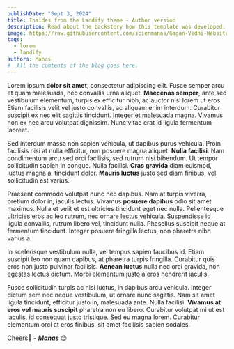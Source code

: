 ```yaml
---
publishDate: "Sept 3, 2024"
title: Insides from the Landify theme - Author version
description: Read about the backstory how this template was developed.
image: https://raw.githubusercontent.com/scienmanas/Gagan-Vedhi-Website/main/src/content/images_posts/cosmic-innovation-challenge-space-sustainability-track.png
tags:
  - lorem
  - landify
authors: Manas
#  All the comtents of the blog goes here.
---
```


Lorem ipsum **dolor sit amet**, consectetur adipiscing elit. Fusce semper arcu et quam malesuada, nec convallis urna aliquet. **Maecenas semper**, ante sed vestibulum elementum, turpis ex efficitur nibh, ac auctor nisl lorem ut eros. Etiam facilisis velit vel justo convallis, ac aliquam enim interdum. Curabitur suscipit ex nec elit sagittis tincidunt. Integer et malesuada magna. Vivamus non ex nec arcu volutpat dignissim. Nunc vitae erat id ligula fermentum laoreet.

Sed interdum massa non sapien vehicula, ut dapibus purus vehicula. Proin facilisis nisi at nulla efficitur, non posuere magna aliquet. **Nulla facilisi**. Nam condimentum arcu sed orci facilisis, sed rutrum nisi bibendum. Ut tempor sollicitudin sapien in congue. Nulla facilisi. **Cras gravida** diam euismod, luctus magna a, tincidunt dolor. **Mauris luctus** justo sed diam finibus, vel sollicitudin est varius.

Praesent commodo volutpat nunc nec dapibus. Nam at turpis viverra, pretium dolor in, iaculis lectus. Vivamus **posuere dapibus** odio sit amet maximus. Nulla et velit et est ultricies tincidunt eget nec nulla. Pellentesque ultricies eros ac leo rutrum, nec ornare lectus vehicula. Suspendisse id ligula convallis, rutrum libero vel, tincidunt nulla. Phasellus suscipit neque at fermentum tincidunt. Integer posuere fringilla lectus, non pharetra nibh varius a.

In scelerisque vestibulum nulla, vel tempus sapien faucibus id. Etiam suscipit leo non quam dapibus, at pharetra turpis fringilla. Curabitur quis eros non justo pulvinar facilisis. **Aenean luctus** nulla nec orci gravida, non egestas lectus dictum. Morbi elementum justo a eros hendrerit iaculis.

Fusce sollicitudin turpis ac nisi luctus, in dapibus arcu vehicula. Integer dictum sem nec neque vestibulum, ut ornare nunc sagittis. Nam sit amet ligula tincidunt, efficitur justo in, malesuada ante. Nulla facilisi. **Vivamus at eros vel mauris suscipit** pharetra non eu libero. Curabitur volutpat mi ut est iaculis, id consequat justo tristique. Sed eu magna lorem. Curabitur elementum orci at eros finibus, sit amet facilisis sapien sodales.

Cheers🥂 - [**_Manas_**](https://www.github.com/scienmanas) 😊
